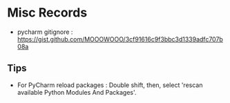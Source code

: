 

# Misc Records

- pycharm gitignore : https://gist.github.com/MOOOWOOO/3cf91616c9f3bbc3d1339adfc707b08a

## Tips

- For PyCharm reload packages : Double shift, then, select 'rescan available Python Modules And Packages'.